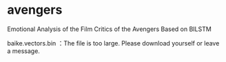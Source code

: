 # avengers
Emotional Analysis of the Film Critics of the Avengers Based on BILSTM

baike.vectors.bin ：The file is too large. Please download yourself or leave a message.
